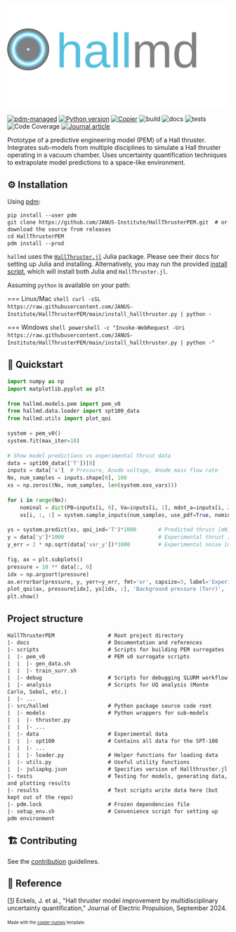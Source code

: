 ![Logo](https://raw.githubusercontent.com/JANUS-Institute/HallThrusterPEM/main/docs/assets/hallmd_logo_text.svg)

[![pdm-managed](https://img.shields.io/badge/pdm-managed-blueviolet)](https://pdm-project.org)
[![Python version](https://img.shields.io/badge/python-3.11+-blue.svg?logo=python&logoColor=cccccc)](https://www.python.org/downloads/)
[![Copier](https://img.shields.io/endpoint?url=https://raw.githubusercontent.com/copier-org/copier/master/img/badge/badge-grayscale-inverted-border-orange.json)](https://github.com/eckelsjd/copier-numpy)
![build](https://img.shields.io/github/actions/workflow/status/JANUS-Institute/HallThrusterPEM/deploy.yml?logo=github)
![docs](https://img.shields.io/github/actions/workflow/status/JANUS-Institute/HallThrusterPEM/docs.yml?logo=materialformkdocs&logoColor=%2523cccccc&label=docs)
![tests](https://img.shields.io/github/actions/workflow/status/JANUS-Institute/HallThrusterPEM/tests.yml?logo=github&logoColor=%2523cccccc&label=tests)
![Code Coverage](https://img.shields.io/badge/coverage-88%25-yellowgreen?logo=codecov)
[![Journal article](https://img.shields.io/badge/DOI-10.1007/s44205--024--00079--w-blue)](https://rdcu.be/dVmim)

Prototype of a predictive engineering model (PEM) of a Hall thruster. Integrates sub-models from multiple disciplines to simulate a Hall thruster operating in a vacuum chamber. Uses uncertainty quantification techniques to extrapolate model predictions to a space-like environment.

## ⚙️ Installation
Using [pdm](https://github.com/pdm-project/pdm):
```shell
pip install --user pdm
git clone https://github.com/JANUS-Institute/HallThrusterPEM.git  # or download the source from releases
cd HallThrusterPEM
pdm install --prod
```

`hallmd` uses the [`HallThruster.jl`](https://github.com/UM-PEPL/HallThruster.jl) Julia package. Please see their docs for setting up Julia and installing. Alternatively, you may run the provided [install script](https://raw.githubusercontent.com/JANUS-Institute/HallThrusterPEM/main/install_hallthruster.py), which will install both Julia and `HallThruster.jl`.

Assuming `python` is available on your path:

=== Linux/Mac
    ```shell
    curl -sSL https://raw.githubusercontent.com/JANUS-Institute/HallThrusterPEM/main/install_hallthruster.py | python -
    ```

=== Windows
    ```shell
    powershell -c "Invoke-WebRequest -Uri https://raw.githubusercontent.com/JANUS-Institute/HallThrusterPEM/main/install_hallthruster.py | python -"
    ```

## 📍 Quickstart
```python
import numpy as np
import matplotlib.pyplot as plt

from hallmd.models.pem import pem_v0
from hallmd.data.loader import spt100_data
from hallmd.utils import plot_qoi

system = pem_v0()
system.fit(max_iter=10)

# Show model predictions vs experimental thrust data
data = spt100_data(['T'])[0]
inputs = data['x']  # Pressure, Anode voltage, Anode mass flow rate
Nx, num_samples = inputs.shape[0], 100
xs = np.zeros((Nx, num_samples, len(system.exo_vars)))

for i in range(Nx):
    nominal = dict(PB=inputs[i, 0], Va=inputs[i, 1], mdot_a=inputs[i, 2])
    xs[i, :, :] = system.sample_inputs(num_samples, use_pdf=True, nominal=nominal)

ys = system.predict(xs, qoi_ind='T')*1000       # Predicted thrust [mN]
y = data['y']*1000                              # Experimental thrust [mN]
y_err = 2 * np.sqrt(data['var_y'])*1000         # Experimental noise [mN]

fig, ax = plt.subplots()
pressure = 10 ** data[:, 0]
idx = np.argsort(pressure)
ax.errorbar(pressure, y, yerr=y_err, fmt='or', capsize=3, label='Experiment')
plot_qoi(ax, pressure[idx], ys[idx, :], 'Background pressure (Torr)', 'Thrust (mN)', legend=True)
plt.show()
```

## Project structure
```tree
HallThrusterPEM                 # Root project directory
|- docs                         # Documentation and references
|- scripts                      # Scripts for building PEM surrogates
|  |- pem_v0                    # PEM v0 surrogate scripts
|  |  |- gen_data.sh
|  |  |- train_surr.sh
|  |- debug                     # Scripts for debugging SLURM workflow
|  |- analysis                  # Scripts for UQ analysis (Monte Carlo, Sobol, etc.)
|  |- ...
|- src/hallmd                   # Python package source code root
|  |- models                    # Python wrappers for sub-models
|  |  |- thruster.py
|  |  |- ...
|  |- data                      # Experimental data
|  |  |- spt100                 # Contains all data for the SPT-100
|  |  |- ...
|  |  |- loader.py              # Helper functions for loading data
|  |- utils.py                  # Useful utility functions
|  |- juliapkg.json             # Specifies version of Hallthruster.jl
|- tests                        # Testing for models, generating data, and plotting results
|- results                      # Test scripts write data here (but kept out of the repo)
|- pdm.lock                     # Frozen dependencies file
|- setup_env.sh                 # Convenience script for setting up pdm environment
```

## 🏗️ Contributing
See the [contribution](https://github.com/JANUS-Institute/HallThrusterPEM/blob/main/CONTRIBUTING.md) guidelines.

## 📖 Reference
[[1](https://rdcu.be/dVmim)] Eckels, J. et al., "Hall thruster model improvement by multidisciplinary uncertainty quantification," Journal of Electric Propulsion, September 2024.

<sup><sub>Made with the [copier-numpy](https://github.com/eckelsjd/copier-numpy.git) template.</sub></sup>
